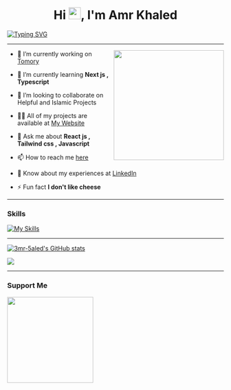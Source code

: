 <h1 align="center">Hi <img src="https://media.giphy.com/media/hvRJCLFzcasrR4ia7z/giphy.gif" width="28">, I'm Amr Khaled</h1>

[![Typing SVG](https://readme-typing-svg.demolab.com?font=Fira+Code&pause=1000&width=435&lines=A+passionate+Front-End+Web+developer;A+passionate+Designer;Muslim+and+Egyptian)](https://git.io/typing-svg)


----

<div align="left">
  <a href="https://api.daily.dev/3mr5aled" target="_blank">
    <img
      width="256"
      align="right"
      src="https://api.daily.dev/devcards/f56e083a43464fbe9926244094772702.png?r=phq"
    />
  </a>
</div>

<div>

- 🔭 I’m currently working on [Tomory](https://tomory.vercel.app/)

- 🌱 I’m currently learning **Next js , Typescript**
  
- 👯 I’m looking to collaborate on  Helpful and Islamic Projects

- 👨‍💻 All of my projects are available at [My Website](https://3mr5aled.netlify.app/)

- 💬 Ask me about **React js , Tailwind css , Javascript**

- 📫 How to reach me [here](https://3mr5aled.netlify.app/#contact)

- 📄 Know about my experiences at [LinkedIn](https://www.linkedin.com/in/3mr5aled/)

- ⚡ Fun fact **I don't like cheese**

</div>

----

### Skills

[![My Skills](https://skillicons.dev/icons?i=html,css,js,react,pug,figma,tailwind,redux,nextjs,typescript,firebase,bootstrap,sass,webpack,vite,gulp,git,arduino,vscode,netlify,github,wordpress&perline=5&theme=dark)](https://skillicons.dev)

----

<a href="http://www.github.com/3mr-5aled"><img src="https://github-readme-stats.vercel.app/api?username=3mr-5aled&show_icons=true&hide=&count_private=true&title_color=14b8a6&text_color=ffffff&icon_color=14b8a6&bg_color=0f172a&hide_border=true&show_icons=true" alt="3mr-5aled's GitHub stats" /></a>

<a href="http://www.github.com/3mr-5aled"><img src="https://github-readme-streak-stats.herokuapp.com/?user=3mr-5aled&stroke=ffffff&background=0f172a&ring=14b8a6&fire=14b8a6&currStreakNum=ffffff&currStreakLabel=14b8a6&sideNums=ffffff&sideLabels=ffffff&dates=ffffff&hide_border=true" /></a>

----

### Support Me

<a href="https://www.buymeacoffee.com/3mr5aled"><img src="https://cdn.buymeacoffee.com/buttons/v2/default-yellow.png" width="200" /></a>

